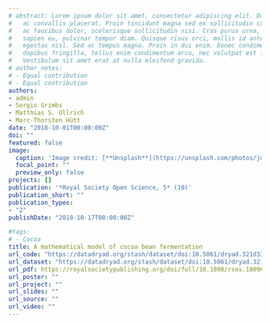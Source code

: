 ```yaml
---
# abstract: Lorem ipsum dolor sit amet, consectetur adipiscing elit. Duis posuere tellus
#   ac convallis placerat. Proin tincidunt magna sed ex sollicitudin condimentum. Sed
#   ac faucibus dolor, scelerisque sollicitudin nisi. Cras purus urna, suscipit quis
#   sapien eu, pulvinar tempor diam. Quisque risus orci, mollis id ante sit amet, gravida
#   egestas nisl. Sed ac tempus magna. Proin in dui enim. Donec condimentum, sem id
#   dapibus fringilla, tellus enim condimentum arcu, nec volutpat est felis vel metus.
#   Vestibulum sit amet erat at nulla eleifend gravida.
# author_notes:
# - Equal contribution
# - Equal contribution
authors:
- admin
- Sergio Grimbs
- Matthias S. Ullrich
- Marc-Thorsten Hütt
date: "2018-10-01T00:00:00Z"
doi: ""
featured: false
image:
  caption: 'Image credit: [**Unsplash**](https://unsplash.com/photos/jdD8gXaTZsc)'
  focal_point: ""
  preview_only: false
projects: []
publication: '*Royal Society Open Science, 5* (10)'
publication_short: ""
publication_types:
- "2"
publishDate: "2018-10-17T00:00:00Z"

#tags:
# - Cocoa
title: A mathematical model of cocoa bean fermentation
url_code: "https://datadryad.org/stash/dataset/doi:10.5061/dryad.321d33v"
url_dataset: "https://datadryad.org/stash/dataset/doi:10.5061/dryad.321d33v"
url_pdf: https://royalsocietypublishing.org/doi/full/10.1098/rsos.180964
url_poster: ""
url_project: ""
url_slides: ""
url_source: ""
url_video: ""
---
```



